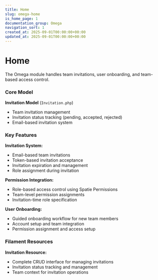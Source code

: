 ```yaml
---
title: Home
slug: omega-home
is_home_page: 1
documentation_group: Omega
navigation_sort: 1
created_at: 2025-09-01T00:00:00+00:00
updated_at: 2025-09-01T00:00:00+00:00
---
```


# Home

The Omega module handles team invitations, user onboarding, and team-based access control.

### Core Model

**Invitation Model** (`Invitation.php`)

- Team invitation management
- Invitation status tracking (pending, accepted, rejected)
- Email-based invitation system

### Key Features

**Invitation System:**

- Email-based team invitations
- Token-based invitation acceptance
- Invitation expiration and management
- Role assignment during invitation

**Permission Integration:**

- Role-based access control using Spatie Permissions
- Team-level permission assignments
- Invitation-time role specification

**User Onboarding:**

- Guided onboarding workflow for new team members
- Account setup and team integration
- Permission assignment and access setup

### Filament Resources

**Invitation Resource:**

- Complete CRUD interface for managing invitations
- Invitation status tracking and management
- Team context for invitation operations
